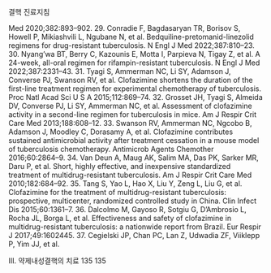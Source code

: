 결핵 진료지침

Med 2020;382:893–902.
29. Conradie F, Bagdasaryan TR, Borisov S, Howell P, Mikiashvili L, Ngubane N, et al. Bedquiline-pretomanid-linezolid regimens for drug-resistant tuberculosis. N Engl J Med 2022;387:810–23.
30. Nyang’wa BT, Berry C, Kazounis E, Motta I, Parpieva N, Tigay Z, et al. A 24-week, all-oral regimen for rifampin-resistant tuberculosis. N Engl J Med 2022;387:2331–43.
31. Tyagi S, Ammerman NC, Li SY, Adamson J, Converse PJ, Swanson RV, et al. Clofazimine shortens the duration of the first-line treatment regimen for experimental chemotherapy of tuberculosis. Proc Natl Acad Sci U S A 2015;112:869–74.
32. Grosset JH, Tyagi S, Almeida DV, Converse PJ, Li SY, Ammerman NC, et al. Assessment of clofazimine activity in a second-line regimen for tuberculosis in mice. Am J Respir Crit Care Med 2013;188:608–12.
33. Swanson RV, Ammerman NC, Ngcobo B, Adamson J, Moodley C, Dorasamy A, et al. Clofazimine contributes sustained antimicrobial activity after treatment cessation in a mouse model of tuberculosis chemotherapy. Antimicrob Agents Chemother 2016;60:2864–9.
34. Van Deun A, Maug AK, Salim MA, Das PK, Sarker MR, Daru P, et al. Short, highly effective, and inexpensive standardized treatment of multidrug-resistant tuberculosis. Am J Respir Crit Care Med 2010;182:684–92.
35. Tang S, Yao L, Hao X, Liu Y, Zeng L, Liu G, et al. Clofazimine for the treatment of multidrug-resistant tuberculosis: prospective, multicenter, randomized controlled study in China. Clin Infect Dis 2015;60:1361–7.
36. Dalcolmo M, Gayoso R, Sotgiu G, D’Ambrosio L, Rocha JL, Borga L, et al. Effectiveness and safety of clofazimine in multidrug-resistant tuberculosis: a nationwide report from Brazil. Eur Respir J 2017;49:1602445.
37. Cegielski JP, Chan PC, Lan Z, Udwadia ZF, Viiklepp P, Yim JJ, et al.

III. 약제내성결핵의 치료 135
<PAGE>135